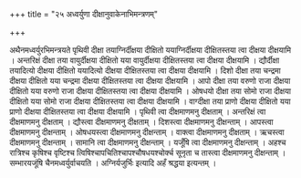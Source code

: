 +++
title = "२५ अध्वर्युणा दीक्षानुवाकेनाभिमन्त्रणम्"

+++

अथैनमध्वर्युरभिमन्त्रयते पृथिवी दीक्षा तयाग्निर्दीक्षया दीक्षितो ययाग्निर्दीक्षया दीक्षितस्तया त्वा दीक्षया दीक्षयामि । अन्तरिक्षं दीक्षा तया वायुर्दीक्षया दीक्षितो यया वायुर्दीक्षया दीक्षितस्तया त्वा दीक्षया दीक्षयामि । द्यौर्दीक्षा तयादित्यो दीक्षया दीक्षितो ययादित्यो दीक्षया दीक्षितस्तया त्वा दीक्षया दीक्षयामि । दिशो दीक्षा तया चन्द्रमा दीक्षया दीक्षितो यया चन्द्रमा दीक्षया दीक्षितस्तया त्वा दीक्षया दीक्षयामि । आपो दीक्षा तया वरुणो राजा दीक्षया दीक्षितो यया वरुणो राजा दीक्षया दीक्षितस्तया त्वा दीक्षया दीक्षयामि । ओषधयो दीक्षा तया सोमो राजा दीक्षया दीक्षितो यया सोमो राजा दीक्षया दीक्षितस्तया त्वा दीक्षया दीक्षयामि । वाग्दीक्षा तया प्राणो दीक्षया दीक्षितो यया प्राणो दीक्षया दीक्षितस्तया त्वा दीक्षया दीक्षयामि । पृथिवी त्वा दीक्षमाणमनु दीक्षताम् । अन्तरिक्षं त्वा दीक्षमाणमनु दीक्षताम् । द्यौस्त्वा दीक्षमाणमनु दीक्षताम् । दिशस्त्वा दीक्षमाणमनु दीक्षन्ताम् । आपस्त्वा दीक्षमाणमनु दीक्षन्ताम् । ओषधयस्त्वा दीक्षमाणमनु दीक्षन्ताम् । वाक्त्वा दीक्षमाणमनु दीक्षताम् । ऋचस्त्वा दीक्षमाणमनु दीक्षन्ताम् । सामानि त्वा दीक्षमाणमनु दीक्षन्ताम् । यजूँषि त्वा दीक्षमाणमनु दीक्षन्ताम् । अहश्च रात्रिश्च कृषिश्च वृष्टिश्च त्विषिश्चापचितिश्चापश्चौषधयश्चोर्क्च सूनृता च तास्त्वा दीक्षमाणमनु दीक्षन्ताम् । सम्भारयजूंषि चैनमध्वर्युर्वाचयति । अग्निर्यजुर्भिः इत्यादि अहँ श्रद्धया इत्यन्तम् ।

